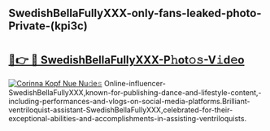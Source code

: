## SwedishBellaFullyXXX-only-fans​-leaked-photo​-Private-(kpi3c)


# <h2><a href="https://mediaupload.pro?title=SwedishBellaFullyXXX&ref=git">🔗👉 🔴 SwedishBellaFullyXXX-P𝚑ot𝚘𝚜-V𝚒d𝚎o</a></h2>

[![Corinna Kopf Nue Nu𝚍e𝚜](https://i.imgur.com/0qMVB7G.gif)](https://mediaupload.pro?title=SwedishBellaFullyXXX&ref=git)
Online-influencer-SwedishBellaFullyXXX,known-for-publishing-dance-and-lifestyle-content,-including-performances-and-vlogs-on-social-media-platforms.Brilliant-ventriloquist-assistant-SwedishBellaFullyXXX,celebrated-for-their-exceptional-abilities-and-accomplishments-in-assisting-ventriloquists.  